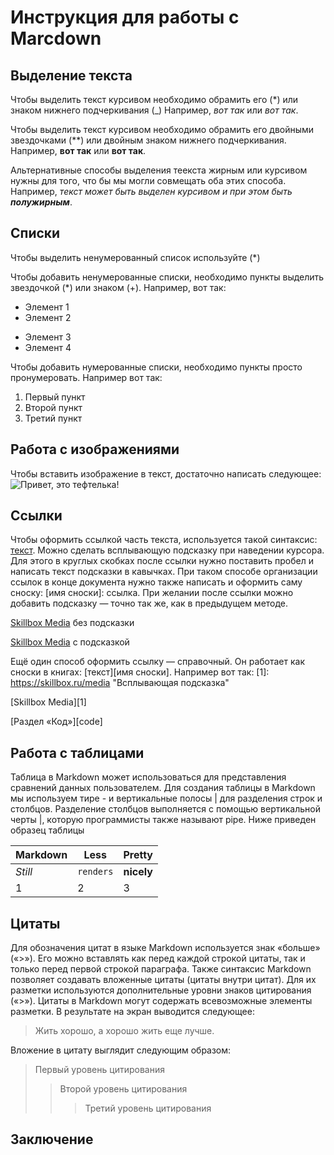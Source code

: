 # Инструкция для работы с Marcdown

## Выделение текста
Чтобы выделить текст курсивом необходимо обрамить его (*) или знаком нижнего подчеркивания (_) Например, *вот так* или _вот так_.

Чтобы выделить текст курсивом необходимо обрамить его двойными звездочками (**) или двойным знаком нижнего подчеркивания. Например, **вот так** или __вот так__.

Альтернативные способы выделения теекста жирным или курсивом нужны для того, что бы мы могли совмещать оба этих способа. Например, _текст может быть выделен курсивом и при этом быть **полужирным**_.

## Списки
Чтобы выделить ненумерованный список используйте (*)

Чтобы добавить ненумерованные списки, необходимо пункты выделить звездочкой  (*) или знаком (+). Например, вот так:
* Элемент 1
* Элемент 2
+ Элемент 3
+ Элемент 4

Чтобы добавить нумерованные списки, необходимо пункты просто пронумеровать. Например вот так:
1. Первый пункт
2. Второй пункт
3. Третий пункт

## Работа с изображениями
Чтобы вставить изображение в текст, достаточно написать следующее:
![Привет, это тефтелька!](Teftelka.jpg)

## Ссылки
Чтобы оформить ссылкой часть текста, используется такой синтаксис: [текст](ссылка). Можно сделать всплывающую подсказку при наведении курсора. Для этого в круглых скобках после ссылки нужно поставить пробел и написать текст подсказки в кавычках. При таком способе организации ссылок в конце документа нужно также написать и оформить саму сноску: [имя сноски]: ссылка. При желании после ссылки можно добавить подсказку — точно так же, как в предыдущем методе.

[Skillbox Media](https://skillbox.ru/media/) без подсказки

[Skillbox Media](https://skillbox.ru/media/ "Всплывающая подсказка") с подсказкой

Ещё один способ оформить ссылку — справочный. Он работает как сноски в книгах: [текст][имя сноски]. Например вот так:
[1]: https://skillbox.ru/media "Всплывающая подсказка"

[Skillbox Media][1]

[Раздел «Код»][code]

## Работа с таблицами
Таблица в Markdown может использоваться для представления сравнений данных пользователем. Для создания таблицы в Markdown мы используем тире - и вертикальные полосы | для разделения строк и столбцов. Разделение столбцов выполняется с помощью вертикальной черты |, которую программисты также называют pipe. Ниже приведен образец таблицы

Markdown | Less | Pretty 
--- | --- | --- 
*Still* | `renders` | **nicely** 
1 | 2 | 3

## Цитаты
Для обозначения цитат в языке Markdown используется знак «больше» («>»). Его можно вставлять как перед каждой строкой цитаты, так и только перед первой строкой параграфа. Также синтаксис Markdown позволяет создавать вложенные цитаты (цитаты внутри цитат). Для их разметки используются дополнительные уровни знаков цитирования («>»). Цитаты в Markdown могут содержать всевозможные элементы разметки. 
В результате на экран выводится следующее:

> Жить хорошо, а хорошо жить еще лучше. 

Вложение в цитату выглядит следующим образом:
> Первый уровень цитирования
>> Второй уровень цитирования
>>> Третий уровень цитирования


## Заключение
